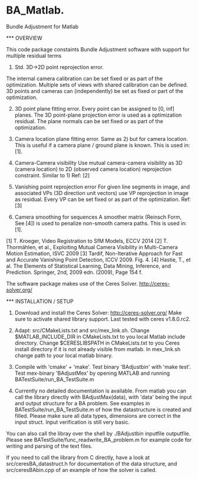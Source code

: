 BA_Matlab.
=========

Bundle Adjustment for Matlab


*** OVERVIEW

This code package constaints Bundle Adjustment software with support for multiple residual terms

1) Std. 3D->2D point reprojection error.

The internal camera calibration can be set fixed or as part of the optimization. Multiple sets of views with shared calibration can be defined. 3D points and cameras can (independently) be set as fixed or part of the optimization.

2) 3D point plane fitting error.
Every point can be assigned to [0, inf] planes. 
The 3D point-plane projection error is used as a optimization residual.
The plane normals can be set fixed or as part of the optimization.

3) Camera location plane fitting error.
Same as 2) but for camera location.
This is useful if a camera plane / ground plane is known.
This is used in: [1].

4) Camera-Camera visibility
Use mutual camera-camera visibility as 3D (camera location) to 2D 
(observed camera location) reprojection constraint. Similar to 1)
Ref: [2]

5) Vanishing point reprojection error
For given line segments in image, and associated VPs (3D direction unit vectors)
use VP reprojection in image as residual. Every VP can be set fixed or as 
part of the optimization.
Ref: [3]

6) Camera smoothing for sequences
A smoother matrix (Reinsch Form, See [4]) is used to penalize non-smooth
camera paths.
This is used in: [1].


[1] T. Kroeger, Video Registration to SfM Models, ECCV 2014
[2] T. Thormählen, et al., Exploiting Mutual Camera Visibility in 
Multi-Camera Motion Estimation, ISVC 2009
[3] Tardif, Non-Iterative Approach for Fast and Accurate Vanishing 
Point Detection, ICCV 2009. Fig. 4.
[4] Hastie, T., et al. The Elements of Statistical Learning, Data
Mining, Inference, and Prediction. Springer, 2nd, 2009 edn. (2009), Page 154 f.

The software package makes use of the Ceres Solver.
http://ceres-solver.org/


*** INSTALLATION / SETUP

1) Download and install the Ceres Solver: http://ceres-solver.org/
Make sure to activate shared library support.
Last tested with ceres v1.8.0.rc2.

2) Adapt: src/CMakeLists.txt and src/mex_link.sh.
Change $MATLAB_INCLUDE_DIR in CMakeLists.txt to you local Matlab include directory.
Change $CERESLIBSPATH in CMakeLists.txt to you Ceres install directory 
if it is not already visible from matlab.
In mex_link.sh change path to your local matlab binary.

3) Compile with 'cmake' + 'make'.
Test binary 'BAdjustbin' with 'make test'.
Test mex-binary 'BAdjustMex' by opening MATLAB and running BATestSuite/run_BA_TestSuite.m

4) Currently no detailed documentation is available.
From matlab you can call the library directly with BAdjustMax(data), with 'data' 
being the input and output structure for a BA problem. See examples in
BATestSuite/run_BA_TestSuite.m of how the datastructure is created and filled.
Please make sure all data types, dimensions are correct in the input struct.
Input verification is still very basic.

You can also call the libray over the shell by ./BAdjustbin inputfile outputfile.
Please see BATestSuite/func_readwrite_BA_problem.m for example code for writing
and parsing of the text files.

If you need to call the library from C directly, have a look at src/ceresBA_datastruct.h
for documentation of the data structure, and src/ceresBAbin.cpp of an example of how
the solver is called.


